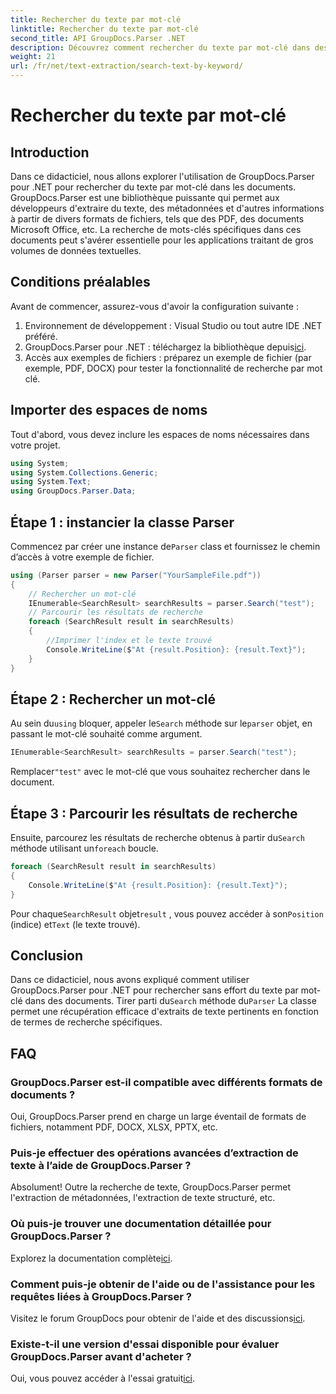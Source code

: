```yaml
---
title: Rechercher du texte par mot-clé
linktitle: Rechercher du texte par mot-clé
second_title: API GroupDocs.Parser .NET
description: Découvrez comment rechercher du texte par mot-clé dans des documents à l'aide de GroupDocs.Parser pour .NET. Extrayez efficacement et facilement le contenu pertinent.
weight: 21
url: /fr/net/text-extraction/search-text-by-keyword/
---
```


# Rechercher du texte par mot-clé

## Introduction
Dans ce didacticiel, nous allons explorer l'utilisation de GroupDocs.Parser pour .NET pour rechercher du texte par mot-clé dans les documents. GroupDocs.Parser est une bibliothèque puissante qui permet aux développeurs d'extraire du texte, des métadonnées et d'autres informations à partir de divers formats de fichiers, tels que des PDF, des documents Microsoft Office, etc. La recherche de mots-clés spécifiques dans ces documents peut s'avérer essentielle pour les applications traitant de gros volumes de données textuelles.
## Conditions préalables
Avant de commencer, assurez-vous d'avoir la configuration suivante :
1. Environnement de développement : Visual Studio ou tout autre IDE .NET préféré.
2.  GroupDocs.Parser pour .NET : téléchargez la bibliothèque depuis[ici](https://releases.groupdocs.com/parser/net/).
3. Accès aux exemples de fichiers : préparez un exemple de fichier (par exemple, PDF, DOCX) pour tester la fonctionnalité de recherche par mot clé.

## Importer des espaces de noms
Tout d'abord, vous devez inclure les espaces de noms nécessaires dans votre projet.
```csharp
using System;
using System.Collections.Generic;
using System.Text;
using GroupDocs.Parser.Data;
```
## Étape 1 : instancier la classe Parser
 Commencez par créer une instance de`Parser` class et fournissez le chemin d’accès à votre exemple de fichier.
```csharp
using (Parser parser = new Parser("YourSampleFile.pdf"))
{
    // Rechercher un mot-clé
    IEnumerable<SearchResult> searchResults = parser.Search("test");
    // Parcourir les résultats de recherche
    foreach (SearchResult result in searchResults)
    {
        //Imprimer l'index et le texte trouvé
        Console.WriteLine($"At {result.Position}: {result.Text}");
    }
}
```
## Étape 2 : Rechercher un mot-clé
 Au sein du`using` bloquer, appeler le`Search` méthode sur le`parser` objet, en passant le mot-clé souhaité comme argument.
```csharp
IEnumerable<SearchResult> searchResults = parser.Search("test");
```
 Remplacer`"test"` avec le mot-clé que vous souhaitez rechercher dans le document.
## Étape 3 : Parcourir les résultats de recherche
 Ensuite, parcourez les résultats de recherche obtenus à partir du`Search` méthode utilisant un`foreach` boucle.
```csharp
foreach (SearchResult result in searchResults)
{
    Console.WriteLine($"At {result.Position}: {result.Text}");
}
```
 Pour chaque`SearchResult` objet`result` , vous pouvez accéder à son`Position` (indice) et`Text` (le texte trouvé).

## Conclusion
 Dans ce didacticiel, nous avons expliqué comment utiliser GroupDocs.Parser pour .NET pour rechercher sans effort du texte par mot-clé dans des documents. Tirer parti du`Search` méthode du`Parser` La classe permet une récupération efficace d'extraits de texte pertinents en fonction de termes de recherche spécifiques.

## FAQ
### GroupDocs.Parser est-il compatible avec différents formats de documents ?
Oui, GroupDocs.Parser prend en charge un large éventail de formats de fichiers, notamment PDF, DOCX, XLSX, PPTX, etc.
### Puis-je effectuer des opérations avancées d’extraction de texte à l’aide de GroupDocs.Parser ?
Absolument! Outre la recherche de texte, GroupDocs.Parser permet l'extraction de métadonnées, l'extraction de texte structuré, etc.
### Où puis-je trouver une documentation détaillée pour GroupDocs.Parser ?
Explorez la documentation complète[ici](https://tutorials.groupdocs.com/parser/net/).
### Comment puis-je obtenir de l'aide ou de l'assistance pour les requêtes liées à GroupDocs.Parser ?
 Visitez le forum GroupDocs pour obtenir de l'aide et des discussions[ici](https://forum.groupdocs.com/c/parser/17).
### Existe-t-il une version d'essai disponible pour évaluer GroupDocs.Parser avant d'acheter ?
 Oui, vous pouvez accéder à l'essai gratuit[ici](https://releases.groupdocs.com/).